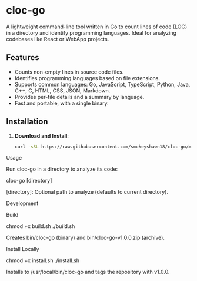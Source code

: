 # cloc-go

A lightweight command-line tool written in Go to count lines of code (LOC) in a directory and identify programming languages. Ideal for analyzing codebases like React or WebApp projects.

## Features

- Counts non-empty lines in source code files.
- Identifies programming languages based on file extensions.
- Supports common languages: Go, JavaScript, TypeScript, Python, Java, C++, C, HTML, CSS, JSON, Markdown.
- Provides per-file details and a summary by language.
- Fast and portable, with a single binary.

## Installation

1. **Download and Install**:
   ```bash
   curl -sSL https://raw.githubusercontent.com/smokeyshawn18/cloc-go/main/install.sh | bash
   ```

Usage

Run cloc-go in a directory to analyze its code:

cloc-go [directory]

[directory]: Optional path to analyze (defaults to current directory).

Development



Build

chmod +x build.sh
./build.sh

Creates bin/cloc-go (binary) and bin/cloc-go-v1.0.0.zip (archive).

Install Locally

chmod +x install.sh
./install.sh

Installs to /usr/local/bin/cloc-go and tags the repository with v1.0.0.
